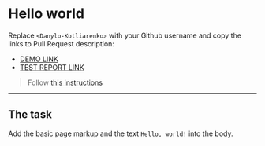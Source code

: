 # Hello world
Replace `<Danylo-Kotliarenko>` with your Github username and copy the links to Pull Request description:
- [DEMO LINK](https://<danylo-kotliarenko>.github.io/layout_hello-world/)
- [TEST REPORT LINK](https://<danylo-kotliarenkonp>.github.io/layout_hello-world/report/html_report/)

> Follow [this instructions](https://mate-academy.github.io/layout_task-guideline/#how-to-solve-the-layout-tasks-on-github)
___

## The task
Add the basic page markup and the text `Hello, world!` into the body.
